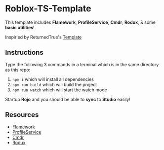 # Roblox-TS-Template

 This template includes **Flamework**, **ProfileService**, **Cmdr**, **Rodux**, & some **basic utilities**!

 Inspiried by ReturnedTrue's [Template](https://github.com/ReturnedTrue/RobloxTSTemplate)

## Instructions

Type the following 3 commands in a terminal which is in the same directory as this repo:

1. `npm i` which will install all dependencies
2. `npm run build` which will build the project
3. `npm run watch` which will start the watch mode

Startup **Rojo** and you should be able to **sync** to **Studio** easily!

## Resources

* [Flamework](https://fireboltofdeath.dev/docs/flamework)
* [ProfileService](https://madstudioroblox.github.io/ProfileService/)
* [Cmdr](https://eryn.io/Cmdr/)
* [Rodux](https://github.com/Roblox/rodux)
